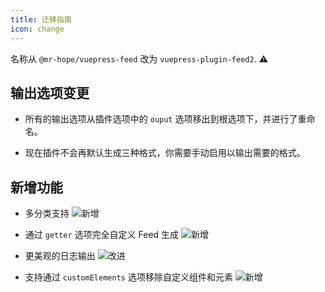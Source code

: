 ```yaml
---
title: 迁移指南
icon: change
---
```


名称从 `@mr-hope/vuepress-feed` 改为 `vuepress-plugin-feed2`. ⚠

## 输出选项变更

- 所有的输出选项从插件选项中的 `ouput` 选项移出到根选项下，并进行了重命名。

- 现在插件不会再默认生成三种格式，你需要手动启用以输出需要的格式。

## 新增功能

- 多分类支持 ![新增](https://img.shields.io/badge/-新增-brightgreen)

- 通过 `getter` 选项完全自定义 Feed 生成 ![新增](https://img.shields.io/badge/-新增-brightgreen)

- 更美观的日志输出 ![改进](https://img.shields.io/badge/-改进-blue)

- 支持通过 `customElements` 选项移除自定义组件和元素 ![新增](https://img.shields.io/badge/-新增-brightgreen)
